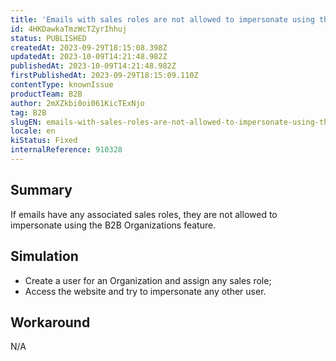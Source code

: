 ```yaml
---
title: 'Emails with sales roles are not allowed to impersonate using the B2B Organizations feature'
id: 4HKDawkaTmzWcTZyrIhhuj
status: PUBLISHED
createdAt: 2023-09-29T18:15:08.398Z
updatedAt: 2023-10-09T14:21:48.982Z
publishedAt: 2023-10-09T14:21:48.982Z
firstPublishedAt: 2023-09-29T18:15:09.110Z
contentType: knownIssue
productTeam: B2B
author: 2mXZkbi0oi061KicTExNjo
tag: B2B
slugEN: emails-with-sales-roles-are-not-allowed-to-impersonate-using-the-b2b-organizations-feature
locale: en
kiStatus: Fixed
internalReference: 910328
---
```


## Summary


If emails have any associated sales roles, they are not allowed to impersonate using the B2B Organizations feature.


##

## Simulation



- Create a user for an Organization and assign any sales role;
- Access the website and try to impersonate any other user.


##

## Workaround


N/A




